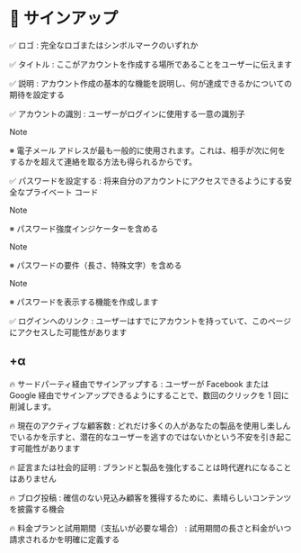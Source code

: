 # 👋 サインアップ

✅ ロゴ : 完全なロゴまたはシンボルマークのいずれか

✅ タイトル : ここがアカウントを作成する場所であることをユーザーに伝えます

✅ 説明 : アカウント作成の基本的な機能を説明し、何が達成できるかについての期待を設定する

✅ アカウントの識別 : ユーザーがログインに使用する一意の識別子

> [!NOTE]
> ※ 電子メール アドレスが最も一般的に使用されます。これは、相手が次に何をするかを超えて連絡を取る方法も得られるからです。

✅ パスワードを設定する : 将来自分のアカウントにアクセスできるようにする安全なプライベート コード

> [!NOTE]
> ※ パスワード強度インジケーターを含める

> [!NOTE]
> ※ パスワードの要件（長さ、特殊文字）を含める

> [!NOTE]
> ※ パスワードを表示する機能を作成します

✅ ログインへのリンク : ユーザーはすでにアカウントを持っていて、このページにアクセスした可能性があります

## +α

🔥 サードパーティ経由でサインアップする : ユーザーが Facebook または Google 経由でサインアップできるようにすることで、数回のクリックを 1 回に削減します。

🔥 現在のアクティブな顧客数 : どれだけ多くの人があなたの製品を使用し楽しんでいるかを示すと、潜在的なユーザーを逃すのではないかという不安を引き起こす可能性があります

🔥 証言または社会的証明 : ブランドと製品を強化することは時代遅れになることはありません

🔥 ブログ投稿 : 確信のない見込み顧客を獲得するために、素晴らしいコンテンツを披露する機会

🔥 料金プランと試用期間（支払いが必要な場合） : 試用期間の長さと料金がいつ請求されるかを明確に定義する
